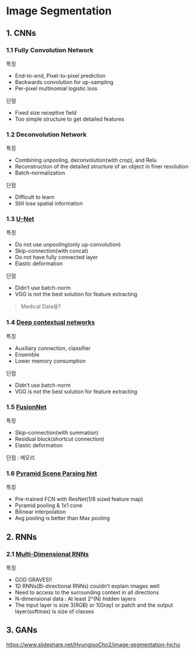 # Image Segmentation

## 1. CNNs

### 1.1 Fully Convolution Network
특징 
- End-to-end, Pixel-to-pixel prediction
- Backwards convolution for up-sampling
- Per-pixel multinomial logistic loss

단점 
- Fixed size receptive field
- Too simple structure to get detailed features

### 1.2 Deconvolution Network
특징 
- Combining unpooling, deconvolution(with crop), and Relu
- Reconstruction of the detailed structure of an object in finer resolution
- Batch-normalization

단점
- Difficult to learn
- Still lose spatial information

### 1.3 [U-Net](https://arxiv.org/pdf/1505.04597.pdf)
특징 
- Do not use unpooling(only up-convolution)
- Skip-connection(with concat)
- Do not have fully connected layer
- Elastic deformation

단점 
- Didn’t use batch-norm
- VGG is not the best solution for feature extracting

> Medical Data용?

### 1.4 [Deep contextual networks](http://www.aaai.org/ocs/index.php/AAAI/AAAI16/paper/view/11789)

특징
- Auxiliary connection, classifier
- Ensemble
- Lower memory consumption

단점 
- Didn’t use batch-norm
- VGG is not the best solution for feature extracting

### 1.5 [FusionNet](https://arxiv.org/pdf/1612.05360.pdf)

특징
- Skip-connection(with summation)
- Residual block(shortcut connection)
- Elastic deformation

단점 : 메모리 

### 1.6 [Pyramid Scene Parsing Net](https://arxiv.org/pdf/1612.01105.pdf)

특징 
- Pre-trained FCN with ResNet(1/8 sized feature map)
- Pyramid pooling & 1x1 cone
- Bilinear interpolation
- Avg pooling is better than Max pooling


## 2. RNNs

### 2.1 [Multi-Dimensional RNNs](https://arxiv.org/pdf/0705.2011.pdf)
특징 
- GOD GRAVES!!
- 1D RNNs(Bi-directional RNNs) couldn’t explain images well
- Need to access to the surrounding context in all directions
- N-dimensional data : At least 2^(N) hidden layers
- The input layer is size 3(RGB) or 1(Gray) or patch and the output layer(softmax) is size of classes



## 3. GANs


https://www.slideshare.net/HyungjooCho2/image-segmentation-hjcho




